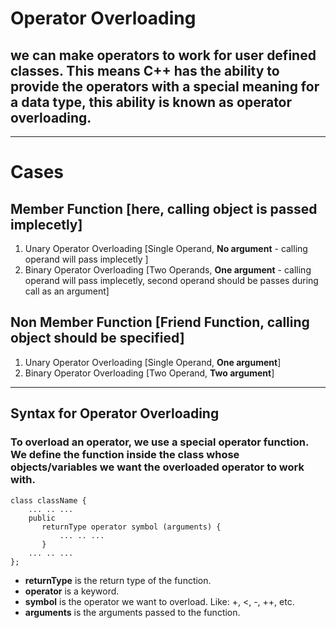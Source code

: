 # Operator Overloading

## we can make operators to work for user defined classes. This means C++ has the ability to provide the operators with a special meaning for a data type, this ability is known as operator overloading.
---
# Cases

## Member Function [here, calling object is passed implecetly]
1. Unary Operator Overloading  [Single Operand, **No argument** - calling operand will pass implecetly ]
2. Binary Operator Overloading [Two Operands, **One argument** - calling operand will pass implecetly, second operand should be passes during call as an argument]

## Non Member Function [Friend Function, calling object should be specified]

1. Unary Operator Overloading [Single Operand, **One argument**]
2. Binary Operator Overloading [Two Operand, **Two argument**]

---

## Syntax for Operator Overloading

### To overload an operator, we use a special operator function. We define the function inside the class whose objects/variables we want the overloaded operator to work with.

```
class className {
    ... .. ...
    public
       returnType operator symbol (arguments) {
           ... .. ...
       } 
    ... .. ...
};
```

- **returnType** is the return type of the function.
- **operator** is a keyword.
- **symbol** is the operator we want to overload. Like: +, <, -, ++, etc.
- **arguments** is the arguments passed to the function.
    